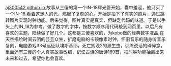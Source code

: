 [aj300542.github.io
](https://aj300542.github.io/)
故事从三傻的第一个IN-18辉光管开始，囊中羞涩，他只买了一个IN-18.看着这迷人的光，燃起了复刻的心。开始是拍下了真实的照片，通过跳转图片实现时钟功能。后来觉得，图片真实是真实，但缺乏代码的味道。于是以手头上的IN_18为参考，做了数字的字体，按数字顺序用代码敲到网页里。以后凡有喜欢的主题，陆续做了好几个。这都是三傻喜欢的，为kobo做的经典数字液晶,在天空描绘时间云团的芸芸众生，折磨电脑的卡顿像素时钟，怀旧音乐的随身听音乐复刻，电脑游戏33号远征队埃斯基耶，死亡搁浅2的源生虫，训练说话的碎碎念，里面还有三傻的个人真实故事改编，记忆古诗的唐诗169首，把时钟功能抽离出来未来和过去，希望你也会喜欢。
